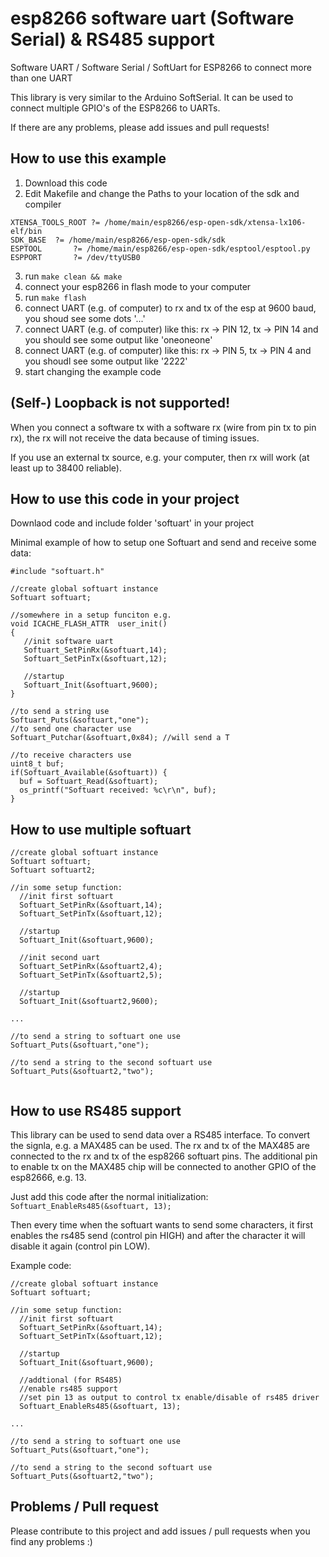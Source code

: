 # esp8266 software uart (Software Serial) & RS485 support
Software UART / Software Serial / SoftUart for ESP8266 to connect more than one UART

This library is very similar to the Arduino SoftSerial. It can be used to connect multiple GPIO's of the ESP8266 to UARTs. 

If there are any problems, please add issues and pull requests!

## How to use this example

1. Download this code
2. Edit Makefile and change the Paths to your location of the sdk and compiler

  ```
  XTENSA_TOOLS_ROOT ?= /home/main/esp8266/esp-open-sdk/xtensa-lx106-elf/bin
  SDK_BASE	?= /home/main/esp8266/esp-open-sdk/sdk
  ESPTOOL		?= /home/main/esp8266/esp-open-sdk/esptool/esptool.py
  ESPPORT		?= /dev/ttyUSB0
  ```
3. run `make clean && make`
4. connect your esp8266 in flash mode to your computer
5. run `make flash`
6. connect UART (e.g. of computer) to rx and tx of the esp at 9600 baud, you shoud see some dots '...'
7. connect UART (e.g. of computer) like this: rx -> PIN 12, tx -> PIN 14 and you should see some output like 'oneoneone'
8. connect UART (e.g. of computer) like this: rx -> PIN 5, tx -> PIN 4 and you shoudl see some output like '2222'
9. start changing the example code

## (Self-) Loopback is not supported!

When you connect a software tx with a software rx (wire from pin tx to pin rx), the rx will not receive the data because of timing issues.

If you use an external tx source, e.g. your computer, then rx will work (at least up to 38400 reliable).


## How to use this code in your project

Downlaod code and include folder 'softuart' in your project

Minimal example of how to setup one Softuart and send and receive some data:
```
#include "softuart.h"

//create global softuart instance
Softuart softuart;

//somewhere in a setup funciton e.g.
void ICACHE_FLASH_ATTR  user_init()
{
   //init software uart
   Softuart_SetPinRx(&softuart,14);
   Softuart_SetPinTx(&softuart,12);
    
   //startup
   Softuart_Init(&softuart,9600);
}

//to send a string use
Softuart_Puts(&softuart,"one");
//to send one character use
Softuart_Putchar(&softuart,0x84); //will send a T

//to receive characters use
uint8_t buf;
if(Softuart_Available(&softuart)) {
  buf = Softuart_Read(&softuart);
  os_printf("Softuart received: %c\r\n", buf);
} 
```

## How to use multiple softuart

```
//create global softuart instance
Softuart softuart;
Softuart softuart2;

//in some setup function: 
  //init first softuart
  Softuart_SetPinRx(&softuart,14);
  Softuart_SetPinTx(&softuart,12);
    
  //startup
  Softuart_Init(&softuart,9600);

  //init second uart
  Softuart_SetPinRx(&softuart2,4);
  Softuart_SetPinTx(&softuart2,5);

  //startup
  Softuart_Init(&softuart2,9600);

...

//to send a string to softuart one use
Softuart_Puts(&softuart,"one");

//to send a string to the second softuart use
Softuart_Puts(&softuart2,"two");


```

## How to use RS485 support

This library can be used to send data over a RS485 interface. To convert the signla, e.g. a MAX485 can be used. The rx and tx of the MAX485 are connected to the rx and tx of the esp8266 softuart pins. The additional pin to enable tx on the MAX485 chip will be connected to another GPIO of the esp82666, e.g. 13. 

Just add this code after the normal initialization:  `Softuart_EnableRs485(&softuart, 13);`

Then every time when the softuart wants to send some characters, it first enables the rs485 send (control pin HIGH) and after the character it will disable it again (control pin LOW).

Example code:

```
//create global softuart instance
Softuart softuart;

//in some setup function: 
  //init first softuart
  Softuart_SetPinRx(&softuart,14);
  Softuart_SetPinTx(&softuart,12);
    
  //startup
  Softuart_Init(&softuart,9600);

  //addtional (for RS485)
  //enable rs485 support
  //set pin 13 as output to control tx enable/disable of rs485 driver
  Softuart_EnableRs485(&softuart, 13);

...

//to send a string to softuart one use
Softuart_Puts(&softuart,"one");

//to send a string to the second softuart use
Softuart_Puts(&softuart2,"two");
```

## Problems / Pull request

Please contribute to this project and add issues / pull requests when you find any problems :)

